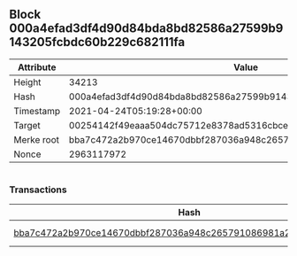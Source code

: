 ## Block 000a4efad3df4d90d84bda8bd82586a27599b9143205fcbdc60b229c682111fa

Attribute | Value
--- | ---
Height | 34213
Hash | 000a4efad3df4d90d84bda8bd82586a27599b9143205fcbdc60b229c682111fa
Timestamp | 2021-04-24T05:19:28+00:00
Target | 00254142f49eaaa504dc75712e8378ad5316cbcead634704b3734b6271167cc4
Merke root | bba7c472a2b970ce14670dbbf287036a948c265791086981a268f9cba6cb587e
Nonce | 2963117972

```

```

### Transactions

Hash | Amount
--- | ---
[bba7c472a2b970ce14670dbbf287036a948c265791086981a268f9cba6cb587e](bba7c472a2b970ce14670dbbf287036a948c265791086981a268f9cba6cb587e.md) | 10.00000000 SKEPTI 
